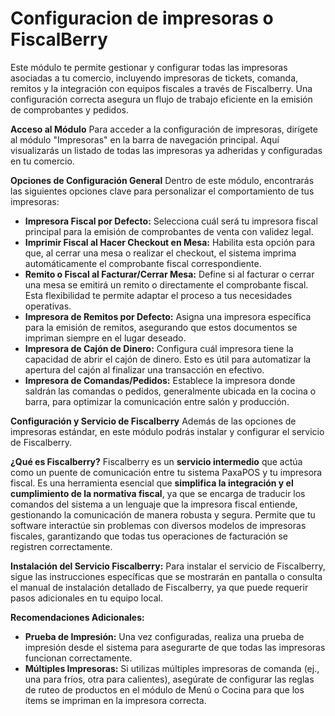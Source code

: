 # Configuracion de impresoras o FiscalBerry 

Este módulo te permite gestionar y configurar todas las impresoras asociadas a tu comercio, incluyendo impresoras de tickets, comanda, remitos y la integración con equipos fiscales a través de Fiscalberry. Una configuración correcta asegura un flujo de trabajo eficiente en la emisión de comprobantes y pedidos.

**Acceso al Módulo**
Para acceder a la configuración de impresoras, dirígete al módulo "Impresoras" en la barra de navegación principal.
Aquí visualizarás un listado de todas las impresoras ya adheridas y configuradas en tu comercio.

**Opciones de Configuración General**
Dentro de este módulo, encontrarás las siguientes opciones clave para personalizar el comportamiento de tus impresoras:

* **Impresora Fiscal por Defecto:** Selecciona cuál será tu impresora fiscal principal para la emisión de comprobantes de venta con validez legal.
* **Imprimir Fiscal al Hacer Checkout en Mesa:** Habilita esta opción para que, al cerrar una mesa o realizar el checkout, el sistema imprima automáticamente el comprobante fiscal correspondiente.
* **Remito o Fiscal al Facturar/Cerrar Mesa:** Define si al facturar o cerrar una mesa se emitirá un remito o directamente el comprobante fiscal. Esta flexibilidad te permite adaptar el proceso a tus necesidades operativas.
* **Impresora de Remitos por Defecto:** Asigna una impresora específica para la emisión de remitos, asegurando que estos documentos se impriman siempre en el lugar deseado.
* **Impresora de Cajón de Dinero:** Configura cuál impresora tiene la capacidad de abrir el cajón de dinero. Esto es útil para automatizar la apertura del cajón al finalizar una transacción en efectivo.
* **Impresora de Comandas/Pedidos:** Establece la impresora donde saldrán las comandas o pedidos, generalmente ubicada en la cocina o barra, para optimizar la comunicación entre salón y producción.

**Configuración y Servicio de Fiscalberry**
Además de las opciones de impresoras estándar, en este módulo podrás instalar y configurar el servicio de Fiscalberry.

**¿Qué es Fiscalberry?**
Fiscalberry es un **servicio intermedio** que actúa como un puente de comunicación entre tu sistema PaxaPOS y tu impresora fiscal. Es una herramienta esencial que **simplifica la integración y el cumplimiento de la normativa fiscal**, ya que se encarga de traducir los comandos del sistema a un lenguaje que la impresora fiscal entiende, gestionando la comunicación de manera robusta y segura. Permite que tu software interactúe sin problemas con diversos modelos de impresoras fiscales, garantizando que todas tus operaciones de facturación se registren correctamente.

**Instalación del Servicio Fiscalberry:**
Para instalar el servicio de Fiscalberry, sigue las instrucciones específicas que se mostrarán en pantalla o consulta el manual de instalación detallado de Fiscalberry, ya que puede requerir pasos adicionales en tu equipo local.

**Recomendaciones Adicionales:**
* **Prueba de Impresión:** Una vez configuradas, realiza una prueba de impresión desde el sistema para asegurarte de que todas las impresoras funcionan correctamente.
* **Múltiples Impresoras:** Si utilizas múltiples impresoras de comanda (ej., una para fríos, otra para calientes), asegúrate de configurar las reglas de ruteo de productos en el módulo de Menú o Cocina para que los ítems se impriman en la impresora correcta.